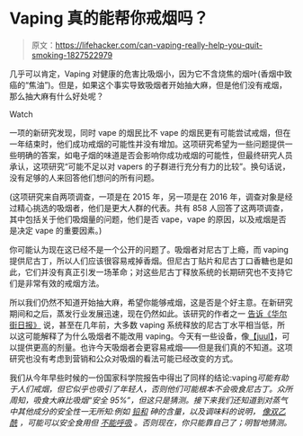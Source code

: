 # Vaping 真的能帮你戒烟吗？

> 原文：<https://lifehacker.com/can-vaping-really-help-you-quit-smoking-1827522979>

几乎可以肯定，Vaping 对健康的危害比吸烟小，因为它不含烧焦的烟叶(香烟中致癌的“焦油”)。但是，如果这个事实导致吸烟者开始抽大麻，但是他们没有戒烟，那么抽大麻有什么好处呢？

Watch

一项的新研究发现，同时 vape 的烟民比不 vape 的烟民更有可能尝试戒烟，但在一年结束时，他们成功戒烟的可能性并没有增加。这项研究希望为一些问题提供一些明确的答案，如电子烟的味道是否会影响你成功戒烟的可能性，但最终研究人员承认，这项研究“可能不足以对 vapers 的子群进行充分有力的比较”。换句话说，没有足够的人来回答他们想问的所有问题。

(这项研究来自两项调查，一项是在 2015 年，另一项是在 2016 年，调查对象是经过精心挑选的吸烟者，他们是更大人群的代表。共有 858 人回答了这两项调查，其中包括关于他们吸烟量的问题，他们是否 vape，vape 的原因，以及戒烟是否是决定 vape 的重要因素。)

你可能认为现在这已经不是一个公开的问题了。吸烟者对尼古丁上瘾，而 vaping 提供尼古丁，所以人们应该很容易戒掉香烟。但尼古丁贴片和尼古丁口香糖也是如此，它们并没有真正引发一场革命；对这些尼古丁释放系统的长期研究也不支持它们是非常有效的戒烟方法。

所以我们仍然不知道开始抽大麻，希望你能够戒烟，这是否是个好主意。在新研究期间和之后，蒸发行业发展迅速，现在仍然如此。该研究的作者之一 [告诉《华尔街日报》](https://www.wsj.com/articles/vaping-doesnt-often-help-smokers-quit-new-study-finds-1531159338) 说，甚至在几年前，大多数 vaping 系统释放的尼古丁水平相当低，所以这可能解释了为什么吸烟者不能改用 vaping。今天有一些设备，像[【juul】](https://offspring.lifehacker.com/what-parents-need-to-know-about-juuling-1823376027#_ga=2.122042124.669297947.1531248594-1723114163.1524514905)，可以提供更高的剂量。也许今天吸烟者会更容易戒烟——但是我们真的不知道。这项研究也没有考虑到营销和公众对吸烟的看法可能已经改变的方式。

我们从今年早些时候的一份国家科学院报告中得出了同样的结论:vaping*可能有助于人们戒烟，但它似乎也吸引了年轻人，否则他们可能根本不会吸食尼古丁。众所周知，吸食大麻比吸烟“安全 95%”，但这只是猜测。接下来我们还知道到对蒸气中其他成分的安全性一无所知:例如 [铅和](https://www.usatoday.com/story/news/nation-now/2018/02/23/vaping-you-could-inhaling-lead-and-arsenic-new-study-says/366321002/) 砷的含量，以及调味料的说明， [像双乙酰](https://www.snopes.com/fact-check/vaping-causes-popcorn-lung/) ，可能可以安全食用但 [不能呼吸](https://vitals.lifehacker.com/fruity-vape-flavors-may-be-more-toxic-than-we-thought-1820912067) 。否则现在，你只能靠自己了；明智地猜测。*